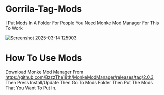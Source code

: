 # Gorrila-Tag-Mods
I Put Mods In A Folder For People
You Need Monke Mod Manager For This To Work

![Screenshot 2025-03-14 125903](https://github.com/user-attachments/assets/0e9b12a7-1234-4be9-bc6e-2c48c6e83132)

# How To Use Mods
Download Monke Mod Manager From https://github.com/BzzzThe18th/MonkeModManager/releases/tag/2.0.3
Then Press Install/Update Then Go To Mods Folder Then Put The Mods That You Want To Put In.
